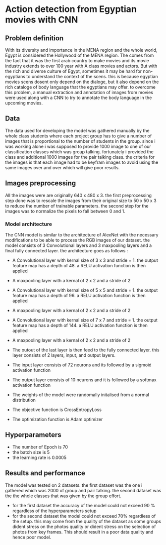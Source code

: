 # Action detection from Egyptian movies with CNN 

## Problem definition 
With its diversity and importance in the MENA region and the whole world, Egypt is considered the Hollywood of the MENA region. The comes from the fact that it was the first arab country to make movies and its movie industry extends to over 100 year with A class movies and actors. But with the rich and diverse culture of Egypt, sometimes it may be hard for non-egyptians to understand the context of the scens. this is because egyptian movies scens dosent only depend on the dialoge, but it also depend on the rich cataloge of body language that the egyptians may offer. to overcome this problem, a manual extraction and annotation of images from movies were used along with a CNN to try to annotate the body language in the upcoming movies. 

## Data

The data used for developing the model was gathered manually by the whole class students where each project group has to give a number of images that is proportional to the number of students in the group. since i was working alone i was supposed to provide 1000 image to one of our classification classes which was group talking. fortunately i provided the class and additional 1000 images for the pair talking class. the criteria for the images is that each image had to be keyfram images to avoid using the same images over and over which will give poor results. 

## Images preprocessing
All the images were are originally 640 x 480 x 3. the first preprocessing step done was to rescale the images from their original size to 50 x 50 x 3 to reduce the number of trainable parameters. the second step for the images was to normalize the pixels to fall between 0 and 1.


### Model architecture
The CNN model is similar to the architecture of AlexNet with the necessary modifications to be able to process the RGB images of our dataset. the model consists of 3 Convolutional layers and 3 maxpooling layers and a final fully connected layer. 
the architecture goes as follows : 
* A Convolutional layer with kernal size of 3 x 3 and stride = 1. the output feature map has a depth of 48. a RELU activation function is then applied
* A maxpooling layer with a kernal of 2 x 2 and a stride of 2

* A Convolutional layer with kernal size of 5 x 5 and stride = 1. the output feature map has a depth of 96. a RELU activation function is then applied
* A maxpooling layer with a kernal of 2 x 2 and a stride of 2 

* A Convolutional layer with kernal size of 7 x 7 and stride = 1. the output feature map has a depth of 144. a RELU activation function is then applied
* A maxpooling layer with a kernal of 2 x 2 and a stride of 2 

* The outout of the last layer is then feed to the fully connected layer. this layer consists of 2 layers, input, and output layers. 

* The input layer consists of 72 neurons and its followed by a sigmoid activation function 
* The output layer consists of 10 neurons and it is followed by a softmax activation function

* The weights of the model were randomally initalised from a normal distribution

* The objective function is CrossEntropyLoss

* The optimization function is Adam optimizer

## Hyperparameters
 * The number of Epoch is 70
 * the batch size is 5
 * the learning rate is 0.0005


## Results and performance 
The model was tested on 2 datasets. the first dataset was the one i gathered which was 2000 of group and pair talking. the second dataset was the the whole classes that was given by the group effort. 

* for the first dataset the accuracy of the model could not exceed 90 % regardless of the hyperparameters setup 
* for the second dataset the model could not exceed 70% regardless of the setup. this may come from the quality of the dataset as some groups dident stress on the photos quality or dident stress on the selection of photos from key frames. This should result in a poor data quality and hence poor model. 
